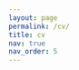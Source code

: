 ```yaml
---
layout: page
permalink: /cv/
title: cv
nav: true
nav_order: 5
---
```


<object data="{{ site.url }}{{ site.baseurl }}/assets/pdf/cv_job_market_2025-0131.pdf" width="1000" height="1000" type="application/pdf"></object>